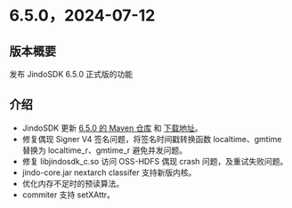 # 6.5.0，2024-07-12

## 版本概要

发布 JindoSDK 6.5.0 正式版的功能

## 介绍

- JindoSDK 更新 [6.5.0 的 Maven 仓库](oss-maven.md) 和 [下载地址](jindodata_download.md)。
- 修复偶现 Signer V4 签名问题，将签名时间戳转换函数 localtime、gmtime 替换为 localtime_r、gmtime_r 避免并发问题。
- 修复 libjindosdk_c.so 访问 OSS-HDFS 偶现 crash 问题，及重试失败问题。
- jindo-core.jar nextarch classifer 支持新版内核。
- 优化内存不足时的预读算法。
- commiter 支持 setXAttr。